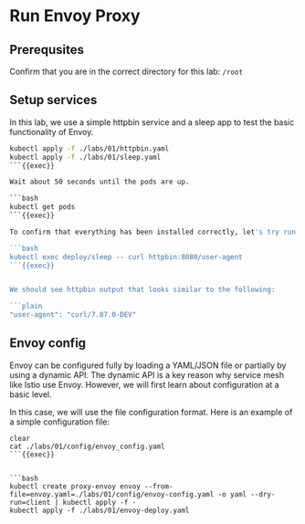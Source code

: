 # Run Envoy Proxy

## Prerequsites

Confirm that you are in the correct directory for this lab: `/root`

## Setup services

In this lab, we use a simple httpbin service and a sleep app to test the basic functionality of Envoy.

```bash
kubectl apply -f ./labs/01/httpbin.yaml
kubectl apply -f ./labs/01/sleep.yaml
```{{exec}}

Wait about 50 seconds until the pods are up.

```bash
kubectl get pods
```{{exec}}

To confirm that everything has been installed correctly, let's try run:

```bash
kubectl exec deploy/sleep -- curl httpbin:8080/user-agent
```{{exec}}


We should see httpbin output that looks similar to the following:

```plain
"user-agent": "curl/7.87.0-DEV"
```

## Envoy config

Envoy can be configured fully by loading a YAML/JSON file or partially by using a dynamic API. The dynamic API is a key reason why service mesh like Istio use Envoy. However, we will first learn about configuration at a basic level.

In this case, we will use the file configuration format. Here is an example of a simple configuration file:

```plain
clear
cat ./labs/01/config/envoy_config.yaml
```{{exec}}


```bash
kubectl create proxy-envoy envoy --from-file=envoy.yaml=./labs/01/config/envoy-config.yaml -o yaml --dry-run=client | kubectl apply -f -
kubectl apply -f ./labs/01/envoy-deploy.yaml
```

